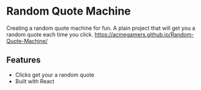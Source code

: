# Random Quote Machine

Creating a random quote machine for fun. A plain project that will get you a random quote each time you click. https://acmegamers.github.io/Random-Quote-Machine/

## Features

- Clicks get your a random quote
- Built with React
